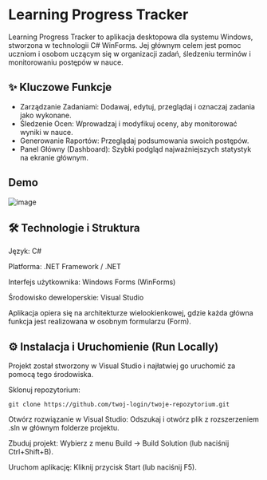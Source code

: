 
# Learning Progress Tracker

Learning Progress Tracker to aplikacja desktopowa dla systemu Windows, stworzona w technologii C# WinForms. Jej głównym celem jest pomoc uczniom i osobom uczącym się w organizacji zadań, śledzeniu terminów i monitorowaniu postępów w nauce.


## ✨ Kluczowe Funkcje
- Zarządzanie Zadaniami: Dodawaj, edytuj, przeglądaj i oznaczaj zadania jako wykonane.
- Śledzenie Ocen: Wprowadzaj i modyfikuj oceny, aby monitorować wyniki w nauce.
- Generowanie Raportów: Przeglądaj podsumowania swoich postępów.
- Panel Główny (Dashboard): Szybki podgląd najważniejszych statystyk na ekranie głównym.


## Demo
![image](https://github.com/user-attachments/assets/eab6ac4f-3175-4cd0-965c-e8218e11f327)

## 🛠️ Technologie i Struktura
Język: C#

Platforma: .NET Framework / .NET

Interfejs użytkownika: Windows Forms (WinForms)

Środowisko deweloperskie: Visual Studio

Aplikacja opiera się na architekturze wielookienkowej, gdzie każda główna funkcja jest realizowana w osobnym formularzu (Form).

## ⚙️ Instalacja i Uruchomienie (Run Locally)
Projekt został stworzony w Visual Studio i najłatwiej go uruchomić za pomocą tego środowiska.

Sklonuj repozytorium:
```
git clone https://github.com/twoj-login/twoje-repozytorium.git
```
Otwórz rozwiązanie w Visual Studio:
Odszukaj i otwórz plik z rozszerzeniem .sln w głównym folderze projektu.

Zbuduj projekt:
Wybierz z menu Build -> Build Solution (lub naciśnij Ctrl+Shift+B).

Uruchom aplikację:
Kliknij przycisk Start (lub naciśnij F5).
